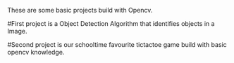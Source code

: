 These are some basic projects build with Opencv.

#First project is a Object Detection Algorithm that identifies
objects in a Image.

#Second project is our schooltime favourite tictactoe game build 
with basic opencv knowledge. 
